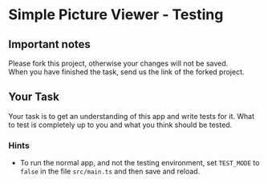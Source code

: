# Simple Picture Viewer - Testing

## Important notes
Please fork this project, otherwise your changes will not be saved.  
When you have finished the task, send us the link of the forked project.

## Your Task
Your task is to get an understanding of this app and write tests for it.
What to test is completely up to you and what you think should be tested.

### Hints
* To run the normal app, and not the testing environment, set `TEST_MODE` to `false` in the file `src/main.ts` and then save and reload.

